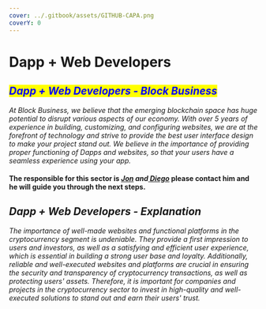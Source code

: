 ```yaml
---
cover: ../.gitbook/assets/GITHUB-CAPA.png
coverY: 0
---
```


# Dapp + Web Developers

## _<mark style="color:blue;">Dapp + Web Developers - Block Business</mark>_

_At Block Business, we believe that the emerging blockchain space has huge potential to disrupt various aspects of our economy. With over 5 years of experience in building, customizing, and configuring websites, we are at the forefront of technology and strive to provide the best user interface design to make your project stand out. We believe in the importance of providing proper functioning of Dapps and websites, so that your users have a seamless experience using your app._

#### The responsible for this sector is [_Jon_](https://t.me/Jhoncubbinsdev) _and_[ _Diego_](https://t.me/bullMarketcrypton) please contact him and he will guide you through the next steps.

## _Dapp + Web Developers - Explanation_&#x20;

_The importance of well-made websites and functional platforms in the cryptocurrency segment is undeniable. They provide a first impression to users and investors, as well as a satisfying and efficient user experience, which is essential in building a strong user base and loyalty. Additionally, reliable and well-executed websites and platforms are crucial in ensuring the security and transparency of cryptocurrency transactions, as well as protecting users' assets. Therefore, it is important for companies and projects in the cryptocurrency sector to invest in high-quality and well-executed solutions to stand out and earn their users' trust._

